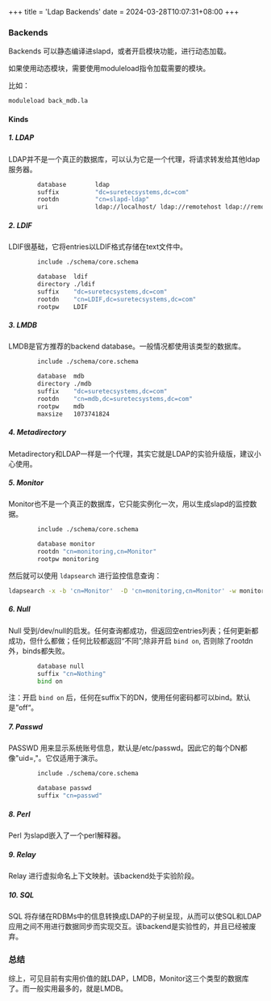+++
title = 'Ldap Backends'
date = 2024-03-28T10:07:31+08:00 
+++


### Backends
Backends 可以静态编译进slapd，或者开启模块功能，进行动态加载。

如果使用动态模块，需要使用moduleload指令加载需要的模块。

比如：
```bash
moduleload back_mdb.la
```

#### Kinds
##### 1. LDAP
LDAP并不是一个真正的数据库，可以认为它是一个代理，将请求转发给其他ldap服务器。

```bash
        database        ldap
        suffix          "dc=suretecsystems,dc=com"
        rootdn          "cn=slapd-ldap"
        uri             ldap://localhost/ ldap://remotehost ldap://remotehost2

```

##### 2. LDIF 
LDIF很基础，它将entries以LDIF格式存储在text文件中。

```bash
        include ./schema/core.schema

        database  ldif
        directory ./ldif
        suffix    "dc=suretecsystems,dc=com"
        rootdn    "cn=LDIF,dc=suretecsystems,dc=com"
        rootpw    LDIF
```

##### 3. LMDB
LMDB是官方推荐的backend database。一般情况都使用该类型的数据库。
```bash
        include ./schema/core.schema

        database  mdb
        directory ./mdb
        suffix    "dc=suretecsystems,dc=com"
        rootdn    "cn=mdb,dc=suretecsystems,dc=com"
        rootpw    mdb
        maxsize   1073741824
```

##### 4. Metadirectory
Metadirectory和LDAP一样是一个代理，其实它就是LDAP的实验升级版，建议小心使用。

##### 5. Monitor
Monitor也不是一个真正的数据库，它只能实例化一次，用以生成slapd的监控数据。

```bash
        include ./schema/core.schema

        database monitor
        rootdn "cn=monitoring,cn=Monitor"
        rootpw monitoring
```
然后就可以使用 `ldapsearch` 进行监控信息查询：
```bash
ldapsearch -x -b 'cn=Monitor'  -D 'cn=monitoring,cn=Monitor' -w monitoring
```


##### 6. Null
Null 受到/dev/null的启发。任何查询都成功，但返回空entries列表；任何更新都成功，但什么都做；任何比较都返回“不同”;除非开启 `bind on`, 否则除了rootdn外，binds都失败。

```bash
        database null
        suffix "cn=Nothing"
        bind on
```
注：开启 `bind on` 后，任何在suffix下的DN，使用任何密码都可以bind。默认是”off“。

##### 7. Passwd
PASSWD 用来显示系统账号信息，默认是/etc/passwd。因此它的每个DN都像"uid=<username>,<suffix>"。它仅适用于演示。
```bash
        include ./schema/core.schema

        database passwd
        suffix "cn=passwd"
```

##### 8. Perl
Perl 为slapd嵌入了一个perl解释器。

##### 9. Relay
Relay 进行虚拟命名上下文映射。该backend处于实验阶段。

##### 10. SQL
SQL 将存储在RDBMs中的信息转换成LDAP的子树呈现，从而可以使SQL和LDAP应用之间不用进行数据同步而实现交互。该backend是实验性的，并且已经被废弃。


### 总结
综上，可见目前有实用价值的就LDAP，LMDB，Monitor这三个类型的数据库了。而一般实用最多的，就是LMDB。

